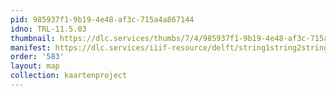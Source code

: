 ```yaml
---
pid: 985937f1-9b19-4e48-af3c-715a4a867144
idno: TRL-11.5.03
thumbnail: https://dlc.services/thumbs/7/4/985937f1-9b19-4e48-af3c-715a4a867144/full/400,339/0/default.jpg
manifest: https://dlc.services/iiif-resource/delft/string1string2string3/kaartenproject-2007/TRL-11.5.03
order: '583'
layout: map
collection: kaartenproject
---
```

